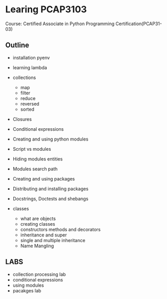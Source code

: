# Learing PCAP3103

Course: Certified Associate in Python Programming Certification(PCAP31-03)

## Outline

- installation pyenv

- learning lambda

- collections
  - map
  - filter
  - reduce
  - reversed
  - sorted

- Closures
- Conditional expressions
- Creating and using python modules
- Script vs modules
- Hiding modules entities
- Modules search path
- Creating and using packages
- Distributing and installing packages
- Docstrings, Doctests and shebangs
- classes
  - what are objects
  - creating classes
  - constructors methods and decorators
  - inheritance and super
  - single and multiple inheritance
  - Name Mangling

## LABS

- collection processing lab
- conditional expressions
- using modules
- pacakges lab
